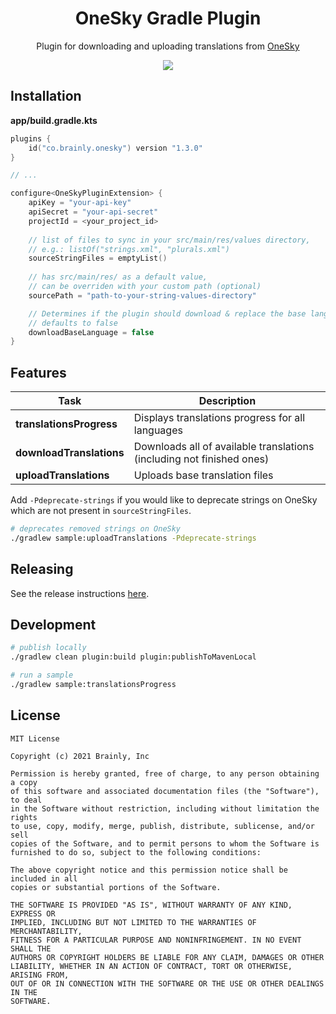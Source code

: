 <h1 align="center">OneSky Gradle Plugin</h1>
<p align="center">
Plugin for downloading and uploading translations from <a href="https://www.oneskyapp.com/">OneSky</a>
</p>

<p align="center">
    <img src="https://img.shields.io/badge/version-1.3.0-blue.svg">
</p>

## Installation

**app/build.gradle.kts**
```kotlin
plugins {
    id("co.brainly.onesky") version "1.3.0"
}

// ...

configure<OneSkyPluginExtension> {
    apiKey = "your-api-key"
    apiSecret = "your-api-secret"
    projectId = <your_project_id>
    
    // list of files to sync in your src/main/res/values directory, 
    // e.g.: listOf("strings.xml", "plurals.xml")
    sourceStringFiles = emptyList()
    
    // has src/main/res/ as a default value,    
    // can be overriden with your custom path (optional)
    sourcePath = "path-to-your-string-values-directory"

    // Determines if the plugin should download & replace the base language or not.
    // defaults to false
    downloadBaseLanguage = false
}
```

## Features

| Task                 | Description                                                              |
|----------------------|--------------------------------------------------------------------------|
| **translationsProgress** | Displays translations progress for all languages                      |
| **downloadTranslations** | Downloads all of available translations (including not finished ones) |
| **uploadTranslations**  | Uploads base translation files |

Add `-Pdeprecate-strings` if you would like to deprecate strings on OneSky which are not present in `sourceStringFiles`.

```bash
# deprecates removed strings on OneSky
./gradlew sample:uploadTranslations -Pdeprecate-strings
```
## Releasing

See the release instructions [here](HOW_TO_RELEASE.md).

## Development

```bash
# publish locally
./gradlew clean plugin:build plugin:publishToMavenLocal

# run a sample
./gradlew sample:translationsProgress
```

## License

```
MIT License

Copyright (c) 2021 Brainly, Inc

Permission is hereby granted, free of charge, to any person obtaining a copy
of this software and associated documentation files (the "Software"), to deal
in the Software without restriction, including without limitation the rights
to use, copy, modify, merge, publish, distribute, sublicense, and/or sell
copies of the Software, and to permit persons to whom the Software is
furnished to do so, subject to the following conditions:

The above copyright notice and this permission notice shall be included in all
copies or substantial portions of the Software.

THE SOFTWARE IS PROVIDED "AS IS", WITHOUT WARRANTY OF ANY KIND, EXPRESS OR
IMPLIED, INCLUDING BUT NOT LIMITED TO THE WARRANTIES OF MERCHANTABILITY,
FITNESS FOR A PARTICULAR PURPOSE AND NONINFRINGEMENT. IN NO EVENT SHALL THE
AUTHORS OR COPYRIGHT HOLDERS BE LIABLE FOR ANY CLAIM, DAMAGES OR OTHER
LIABILITY, WHETHER IN AN ACTION OF CONTRACT, TORT OR OTHERWISE, ARISING FROM,
OUT OF OR IN CONNECTION WITH THE SOFTWARE OR THE USE OR OTHER DEALINGS IN THE
SOFTWARE.
```
